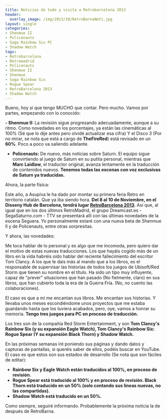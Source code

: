 ```yaml
---
title: Noticias de todo y visita a Retrobarcelona 2013
header:
  overlay_image: /img/2013/10/RetroBarnaNoti.jpg
layout: single
categories:
- Shenmue II
- Policenauts
- Saga Rainbow Six PC
- Shadow Watch
tags:
- Retrobarcelona
- Retromadrid
- Policenauts
- Shenmue II
- Shenmue
- Saga Rainbow Six
- Rogue Spear
- RetroBarcelona 2013
- Shadow Watch
---
```

Bueno, hoy sí que tengo MUCHO que contar. Pero mucho. Vamos por partes, empezando 
con lo conocido:

**- Shenmue II:** La revisión sigue progresando adecuadamente, aunque a su ritmo. 
Como novedades en los porcentajes, ya están las cinemáticas al 100% (Sé que lo dije 
antes pero olvidé actualizar esa cifra) Y el Disco 3 (Por no mirar, se nota que está a 
cargo de **TheFireRed**) está revisado en un **60%**. Poco a poco va saliendo adelante.  
- **Policenauts:** De nuevo, más noticias sobre Saturn. El equipo sigue convirtiendo al 
juego de Saturn en su putita personal, mientras que **Marc Laidlaw**, el traductor 
original, avanza lentamente en la traducción de contenidos nuevos. **Tenemos todas 
las escenas con voz exclusivas de Saturn ya traducidas.**

Ahora, la parte física:

Este año, a Asupiva le ha dado por montar su primera feria Retro en territorio catalán. 
Que ya iba siendo hora. **Del 8 al 10 de Noviembre, en el Disseny Hub de Barcelona, 
tendrá lugar [RetroBarcelona 2013](http://retrobarcelona.wordpress.com/).** Así que, 
al igual que en los dos últimos RetroMadrid, el grupo Dreamcast.es - SegaSaturno.com - 
TTV se presentará allí con las últimas novedades de la escena Seguera. Yo personalmente 
estaré con una nueva beta de Shenmue II y de Policenauts, entre otras sorpresitas.

Y ahora, las novedades:

Me toca hablar de lo personal y es algo que me incomoda, pero quiero dar el motivo de 
estas nuevas traducciones. Los que hayáis cogido más de un libro en la vida habréis 
oído hablar del reciente fallecimiento del escritor Tom Clancy. A los que le dais más 
al mando que a los libros, es el responsable de supervisar las historias de todos los 
juegos de Ubisoft/Red Storm que tienen su nombre en el título. Ha sido un tipo muy 
influyente, capaz de "prever" situaciones que han pasado (No fielmente, claro) en sus 
libros, que han cubierto toda la era de la Guerra Fría. (No, no cuento las colaboraciones).

El caso es que a mí me encantan sus libros. Me encantan sus historias. Y llevaba unos 
meses escondiéndome unos proyectos que me estaba guardando hasta que los tuviera acabados, 
pero, oye, vamos a honrar su memoria. **Tengo tres juegos para PC en proceso de traducción.**

Los tres son de la compañía Red Storm Entertainment, y son **Tom Clancy's Rainbow Six 
(y su expansión Eagle Watch), Tom Clancy's Rainbow Six: Rogue Spear (Y su expansión 
Black Thorn) y Shadow Watch.**

En las próximas semanas iré poniendo sus páginas y dando datos y capturas de pantallas, 
si queréis saber de ellos, podéis buscar en YouTube. El caso es que estos son sus estados 
de desarrollo (Se nota que son fáciles de editar):

- **Rainbow Six y Eagle Watch están traducidos al 100%, en proceso de revisión.**  
- **Rogue Spear está traducido al 100% y en proceso de revisión. Black Thorn está traducido 
en un 50% (solo contando sus líneas nuevas, no las compartidas).**  
- **Shadow Watch está traducido en un 50%.**

Como siempre, seguiré informando. Probablemente la próxima noticia la de después de 
RetroBarna.
